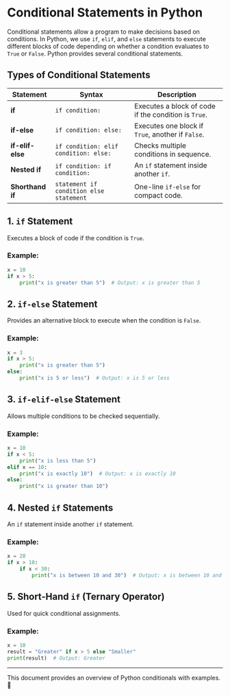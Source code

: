 # Conditional Statements in Python

Conditional statements allow a program to make decisions based on conditions. In Python, we use `if`, `elif`, and `else` statements to execute different blocks of code depending on whether a condition evaluates to `True` or `False`. Python provides several conditional statements.

## Types of Conditional Statements

| Statement   | Syntax | Description |
|------------|--------|-------------|
| **if** | `if condition:` | Executes a block of code if the condition is `True`. |
| **if-else** | `if condition: else:` | Executes one block if `True`, another if `False`. |
| **if-elif-else** | `if condition: elif condition: else:` | Checks multiple conditions in sequence. |
| **Nested if** | `if condition: if condition:` | An `if` statement inside another `if`. |
| **Shorthand if** | `statement if condition else statement` | One-line `if-else` for compact code. |


## 1. `if` Statement  
Executes a block of code if the condition is `True`.

### Example:
```python
x = 10
if x > 5:
    print("x is greater than 5")  # Output: x is greater than 5
```

## 2. `if-else` Statement  
Provides an alternative block to execute when the condition is `False`.

### Example:
```python
x = 3
if x > 5:
    print("x is greater than 5")
else:
    print("x is 5 or less")  # Output: x is 5 or less
```

## 3. `if-elif-else` Statement  
Allows multiple conditions to be checked sequentially.

### Example:
```python
x = 10
if x < 5:
    print("x is less than 5")
elif x == 10:
    print("x is exactly 10")  # Output: x is exactly 10
else:
    print("x is greater than 10")
```

## 4. Nested `if` Statements  
An `if` statement inside another `if` statement.

### Example:
```python
x = 20
if x > 10:
    if x < 30:
        print("x is between 10 and 30")  # Output: x is between 10 and 30
```

## 5. Short-Hand `if` (Ternary Operator)  
Used for quick conditional assignments.

### Example:
```python
x = 10
result = "Greater" if x > 5 else "Smaller"
print(result)  # Output: Greater
```

---
This document provides an overview of Python conditionals with examples. 🚀


